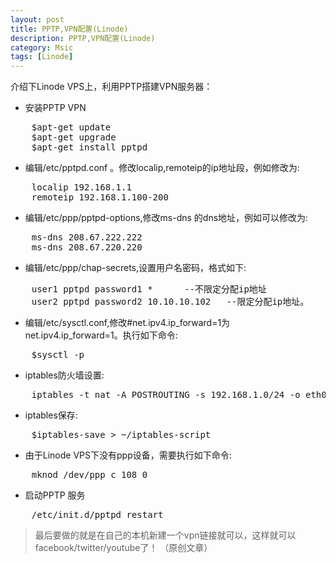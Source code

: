 ```yaml
---
layout: post
title: PPTP,VPN配置(Linode)
description: PPTP,VPN配置(Linode)
category: Msic
tags: [Linode]
---
```

介绍下Linode VPS上，利用PPTP搭建VPN服务器：

 - 安装PPTP VPN
<pre>
    $apt-get update
    $apt-get upgrade
    $apt-get install pptpd
</pre>
 - 编辑/etc/pptpd.conf 。修改localip,remoteip的ip地址段，例如修改为:
<pre>
    localip 192.168.1.1
    remoteip 192.168.1.100-200
</pre>
 - 编辑/etc/ppp/pptpd-options,修改ms-dns 的dns地址，例如可以修改为:
<pre>
    ms-dns 208.67.222.222
    ms-dns 208.67.220.220
</pre>
 - 编辑/etc/ppp/chap-secrets,设置用户名密码，格式如下:
<pre>
    user1 pptpd password1 *      --不限定分配ip地址
    user2 pptpd password2 10.10.10.102   --限定分配ip地址。
</pre>
 - 编辑/etc/sysctl.conf,修改#net.ipv4.ip_forward=1为net.ipv4.ip_forward=1。执行如下命令:
<pre>
    $sysctl -p
</pre>
 - iptables防火墙设置:
<pre>
    iptables -t nat -A POSTROUTING -s 192.168.1.0/24 -o eth0 -j MASQUERADE
</pre>
 - iptables保存:
<pre>
    $iptables-save > ~/iptables-script
</pre>
 - 由于Linode VPS下没有ppp设备，需要执行如下命令:
<pre>
    mknod /dev/ppp c 108 0
</pre>
 - 启动PPTP 服务
<pre>
    /etc/init.d/pptpd restart
</pre>

> 最后要做的就是在自己的本机新建一个vpn链接就可以，这样就可以facebook/twitter/youtube了！ （原创文章）

